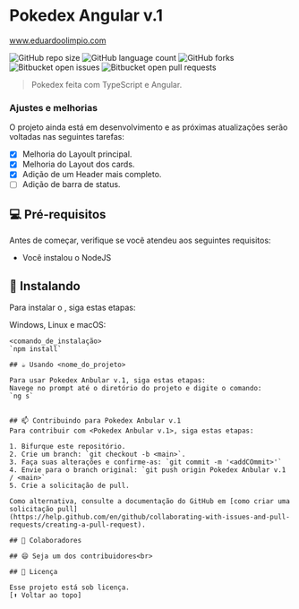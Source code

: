 # Pokedex Angular v.1
www.eduardoolimpio.com

<!---Esses são exemplos. Veja https://shields.io para outras pessoas ou para personalizar este conjunto de escudos. Você pode querer incluir dependências, status do projeto e informações de licença aqui--->

![GitHub repo size](https://img.shields.io/github/repo-size/iuricode/README-template?style=for-the-badge)
![GitHub language count](https://img.shields.io/github/languages/count/iuricode/README-template?style=for-the-badge)
![GitHub forks](https://img.shields.io/github/forks/iuricode/README-template?style=for-the-badge)
![Bitbucket open issues](https://img.shields.io/bitbucket/issues/iuricode/README-template?style=for-the-badge)
![Bitbucket open pull requests](https://img.shields.io/bitbucket/pr-raw/iuricode/README-template?style=for-the-badge)

> Pokedex feita com TypeScript e Angular.

### Ajustes e melhorias

O projeto ainda está em desenvolvimento e as próximas atualizações serão voltadas nas seguintes tarefas:

- [x] Melhoria do Layoult principal.
- [x] Melhoria do Layout dos cards.
- [x] Adição de um Header mais completo.
- [ ] Adição de barra de status.

## 💻 Pré-requisitos

Antes de começar, verifique se você atendeu aos seguintes requisitos:
<!---Estes são apenas requisitos de exemplo. Adicionar, duplicar ou remover conforme necessário--->
* Você instalou o NodeJS

## 🚀 Instalando <Pokedex Anbular v.1>

Para instalar o <Pokedex Anbular v.1>, siga estas etapas:

Windows, Linux e macOS:
```
<comando_de_instalação>
`npm install`

## ☕ Usando <nome_do_projeto>

Para usar Pokedex Anbular v.1, siga estas etapas:
Navege no prompt até o diretório do projeto e digite o comando:
`ng s`


## 📫 Contribuindo para Pokedex Anbular v.1
Para contribuir com <Pokedex Anbular v.1>, siga estas etapas:

1. Bifurque este repositório.
2. Crie um branch: `git checkout -b <main>`.
3. Faça suas alterações e confirme-as: `git commit -m '<addCOmmit>'`
4. Envie para o branch original: `git push origin Pokedex Anbular v.1 / <main>`
5. Crie a solicitação de pull.

Como alternativa, consulte a documentação do GitHub em [como criar uma solicitação pull]
(https://help.github.com/en/github/collaborating-with-issues-and-pull-requests/creating-a-pull-request).

## 🤝 Colaboradores

## 😄 Seja um dos contribuidores<br>

## 📝 Licença

Esse projeto está sob licença. 
[⬆ Voltar ao topo]
